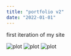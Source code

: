 ```yaml
---
title: "portfolio v2"
date: "2022-01-01"
---
```


first iteration of my site


![plot](/projects/imgs/demoSite.PNG)
![plot](/projects/imgs/demoSite2.PNG)
![plot](/projects/imgs/demoSite3.PNG)

